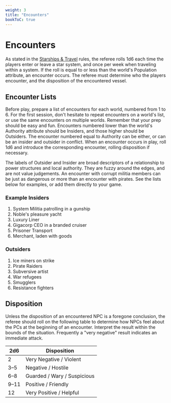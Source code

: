 ```yaml
---
weight: 3
title: "Encounters"
bookToC: true
---
```


# Encounters

As stated in the [Starships & Travel](/chapters/Rules-for-Play/starships-travel) rules, the referee rolls 1d6 each time the players enter or leave a star system, and once per week when traveling within a system. If the roll is equal to or less than the world's Population attribute, an encounter occurs. The referee must determine who the players encounter, and the disposition of the encountered vessel.

## Encounter Lists

Before play, prepare a list of encounters for each world, numbered from 1 to 6. For the first session, don't hesitate to repeat encounters on a world's list, or use the same encounters on multiple worlds. Remember that your prep should be easy and fun. Encounters numbered lower than the world's Authority attribute should be Insiders, and those higher should be Outsiders. The encounter numbered equal to Authority can be either, or can be an insider and outsider in conflict. When an encounter occurs in play, roll 1d6 and introduce the corresponding encounter, rolling disposition if necessary.

The labels of Outsider and Insider are broad descriptors of a relationship to power structures and local authority. They are fuzzy around the edges, and are not value judgements. An encounter with corrupt militia members can be just as dangerous or more than an encounter with pirates. See the lists below for examples, or add them directly to your game.

### Example Insiders
1. System Militia patrolling in a gunship
2. Noble's pleasure yacht
3. Luxury Liner
4. Gigacorp CEO in a branded cruiser
5. Prisoner Transport
6. Merchant, laden with goods

### Outsiders
1. Ice miners on strike
2. Pirate Raiders
3. Subversive artist
4. War refugees
5. Smugglers
6. Resistance fighters

## Disposition
Unless the disposition of an encountered NPC is a foregone conclusion, the referee should roll on the following table to determine how NPCs feel about the PCs at the beginning of an encounter. Interpret the result within the bounds of the situation. Frequently a "very negative" result indicates an immediate attack.

| 2d6 | Disposition |
|-----|-------------|
| 2 | Very Negative / Violent |
| 3–5 | Negative / Hostile |
| 6–8 | Guarded / Wary / Suspicious |
| 9–11 | Positive / Friendly |
| 12 | Very Positive / Helpful |



